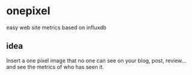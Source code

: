 #  onepixel

easy web site metrics based on influxdb


## idea

Insert a one pixel image that no one can see on your blog, post, review... and see the metrics of who has seen it.


